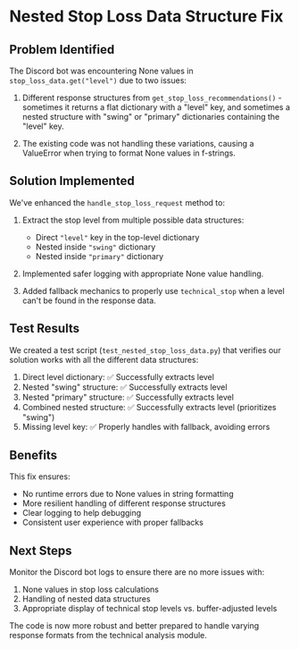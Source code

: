 # Nested Stop Loss Data Structure Fix

## Problem Identified

The Discord bot was encountering None values in `stop_loss_data.get("level")` due to two issues:

1. Different response structures from `get_stop_loss_recommendations()` - sometimes it returns a flat dictionary with a "level" key, and sometimes a nested structure with "swing" or "primary" dictionaries containing the "level" key.

2. The existing code was not handling these variations, causing a ValueError when trying to format None values in f-strings.

## Solution Implemented

We've enhanced the `handle_stop_loss_request` method to:

1. Extract the stop level from multiple possible data structures:
   - Direct `"level"` key in the top-level dictionary
   - Nested inside `"swing"` dictionary
   - Nested inside `"primary"` dictionary

2. Implemented safer logging with appropriate None value handling.

3. Added fallback mechanics to properly use `technical_stop` when a level can't be found in the response data.

## Test Results

We created a test script (`test_nested_stop_loss_data.py`) that verifies our solution works with all the different data structures:

1. Direct level dictionary: ✅ Successfully extracts level
2. Nested "swing" structure: ✅ Successfully extracts level
3. Nested "primary" structure: ✅ Successfully extracts level
4. Combined nested structure: ✅ Successfully extracts level (prioritizes "swing")
5. Missing level key: ✅ Properly handles with fallback, avoiding errors

## Benefits

This fix ensures:
- No runtime errors due to None values in string formatting
- More resilient handling of different response structures
- Clear logging to help debugging
- Consistent user experience with proper fallbacks

## Next Steps

Monitor the Discord bot logs to ensure there are no more issues with:
1. None values in stop loss calculations
2. Handling of nested data structures
3. Appropriate display of technical stop levels vs. buffer-adjusted levels

The code is now more robust and better prepared to handle varying response formats from the technical analysis module.